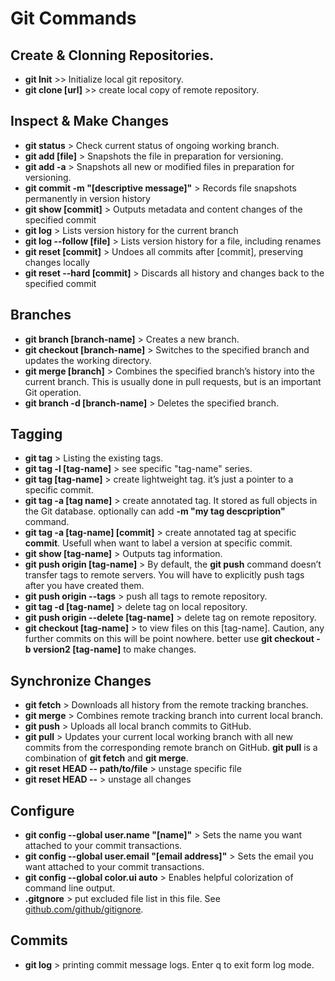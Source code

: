 # Git Commands

## Create & Clonning Repositories.
* **git Init** >> Initialize local git repository.
* **git clone [url]** >> create local copy of remote repository.

## Inspect & Make Changes
* **git status** > Check current status of ongoing working branch.
* **git add [file]** > Snapshots the file in preparation for versioning.
* **git add -a** > Snapshots all new or modified files in preparation for versioning.
* **git commit -m "[descriptive message]"** > Records file snapshots permanently in version history
* **git show [commit]** > Outputs metadata and content changes of the specified commit
* **git log** > Lists version history for the current branch
* **git log --follow [file]** > Lists version history for a file, including renames
* **git reset [commit]** > Undoes all commits after [commit], preserving changes locally
* **git reset --hard [commit]** > Discards all history and changes back to the specified commit

## Branches
* **git branch [branch-name]** > Creates a new branch.
* **git checkout [branch-name]** > Switches to the specified branch and updates the working directory.
* **git merge [branch]** > Combines the specified branch’s history into the current branch. This is usually done in pull requests,
but is an important Git operation.
* **git branch -d [branch-name]** > Deletes the specified branch.

## Tagging
* **git tag** > Listing the existing tags.
* **git tag -l [tag-name]** > see specific "tag-name" series.
* **git tag [tag-name]** > create lightweight tag. it’s just a pointer to a specific commit.
* **git tag -a [tag name]** > create annotated  tag. It stored as full objects in the Git database. optionally can add **-m "my tag descpription"** command.
* **git tag -a [tag-name] [commit]** > create annotated tag at specific **commit**. Usefull when want to label a version at specific commit.
* **git show [tag-name]** > Outputs tag information.
* **git push origin [tag-name]** > By default, the **git push** command doesn’t transfer tags to remote servers. You will have to explicitly push tags after you have created them.
* **git push origin --tags** > push all tags to remote repository.
* **git tag -d [tag-name]** > delete tag on local repository.
* **git push origin --delete [tag-name]** > delete tag on remote repository.
* **git checkout [tag-name]** > to view files on this [tag-name]. Caution, any further commits on this will be point nowhere. better use **git checkout -b version2 [tag-name]** to make changes.


## Synchronize Changes
* **git fetch** > Downloads all history from the remote tracking branches.
* **git merge** > Combines remote tracking branch into current local branch.
* **git push** > Uploads all local branch commits to GitHub.
* **git pull** > Updates your current local working branch with all new commits from the corresponding remote branch on GitHub.
 **git pull** is a combination of **git fetch** and **git merge**.
* **git reset HEAD -- path/to/file** > unstage specific file
* **git reset HEAD --** > unstage all changes
 
## Configure 
* **git config --global user.name "[name]"** > Sets the name you want attached to your commit transactions.
* **git config --global user.email "[email address]"** > Sets the email you want attached to your commit transactions.
* **git config --global color.ui auto** > Enables helpful colorization of command line output.
* **.gitgnore** > put excluded file list in this file. See [github.com/github/gitignore](https://github.com/github/gitignore).

## Commits
* **git log** > printing commit message logs. Enter q to exit form log mode.




 
